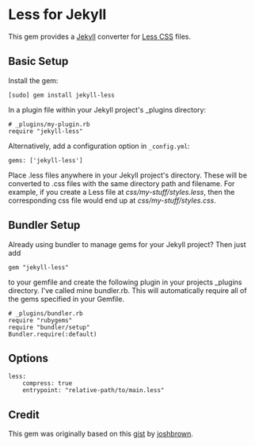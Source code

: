 Less for Jekyll
===============

This gem provides a [Jekyll](http://github.com/mojombo/jekyll) converter for
[Less CSS](http://lesscss.org/) files.

Basic Setup
-----------
Install the gem:

    [sudo] gem install jekyll-less

In a plugin file within your Jekyll project's _plugins directory:

    # _plugins/my-plugin.rb
    require "jekyll-less"

Alternatively, add a configuration option in `_config.yml`:

    gems: ['jekyll-less']

Place .less files anywhere in your Jekyll project's directory.  These will be
converted to .css files with the same directory path and filename. For example,
if you create a Less file at _css/my-stuff/styles.less_, then the corresponding
css file would end up at _css/my-stuff/styles.css_.

Bundler Setup
-------------
Already using bundler to manage gems for your Jekyll project?  Then just add

    gem "jekyll-less"

to your gemfile and create the following plugin in your projects _plugins
directory.  I've called mine bundler.rb.  This will automatically require all
of the gems specified in your Gemfile.

    # _plugins/bundler.rb
    require "rubygems"
    require "bundler/setup"
    Bundler.require(:default)

Options
-------

    less:
        compress: true
        entrypoint: "relative-path/to/main.less"


Credit
------
This gem was originally based on this [gist](https://gist.github.com/760265) by
[joshbrown](https://github.com/joshbrown).
